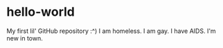 # hello-world
My first lil' GitHub repository :^)
I am homeless. I am gay. I have AIDS. I'm new in town.
